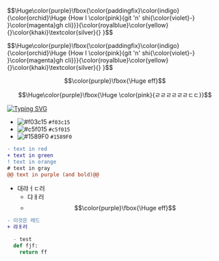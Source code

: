 $$\Huge\color{purple}\fbox\{\color{paddingfix}\color{indigo}{\color{orchid}\Huge {How I \color{pink}{git 'n' shi{\color{violet}-} }\color{magenta}gh cli}}}{\color{royalblue}\color{yellow}{}\color{khaki}\textcolor{silver}{\} }$$



$$\Huge\color{purple}\fbox\{\color{paddingfix}\color{indigo}{\color{orchid}\Huge {How I \color{pink}{git 'n' shi{\color{violet}-} }\color{magenta}gh cli}}}{\color{royalblue}\color{yellow}{}\color{khaki}\textcolor{silver}{\} }$$





$$\color{purple}\fbox{\Huge eff}$$


$$\Huge\color{purple}\fbox{\Huge \color{pink}{ㄹㄹㄹㄹㄹㄹㄷㄷ}}$$


[![Typing SVG](https://readme-typing-svg.demolab.com?font=Honk&size=35&pause=1000&random=false&width=435&lines=HI%2C+there.+I'm+bamjun.+%F0%9F%91%8B)](https://git.io/typing-svg)



- ![#f03c15](https://placehold.co/15x15/f03c15/f03c15.png) `#f03c15`
- ![#c5f015](https://placehold.co/15x15/c5f015/c5f015.png) `#c5f015`
- ![#1589F0](https://placehold.co/15x15/1589F0/1589F0.png) `#1589F0`


```diff
- text in red
+ text in green
! text in orange
# text in gray
@@ text in purple (and bold)@@
```

- 대랴ㅓㄷ러
  - 댜ㅐ러
  - $$\color{purple}\fbox{\Huge eff}$$  
```diff
- 이것은 레드
+ 랴ㅐ러
```

```python
  - test
  def fjf:
    return ff
```
